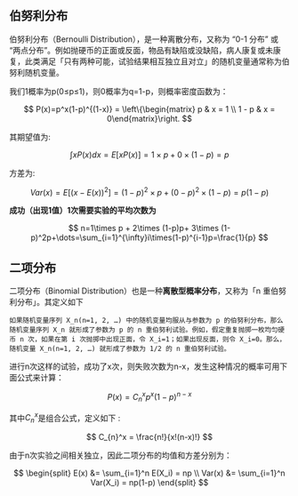 <head>
    <script src="https://cdn.mathjax.org/mathjax/latest/MathJax.js?config=TeX-AMS-MML_HTMLorMML" type="text/javascript"></script>
    <script type="text/x-mathjax-config">
    	MathJax.Hub.Config({tex2jax: {
             inlineMath: [['$','$']],
             displayMath: [["\\(","\\)"],["\\[","\\]"]],
             processEscapes: true
           }
         });
    </script>
</head>


<style type="text/css" rel="stylesheet">
code {
overflow: auto;
white-space: pre-wrap !important;
word-wrap: break-word !important;
}
</style>

## 伯努利分布

伯努利分布（Bernoulli Distribution），是一种离散分布，又称为 “0-1 分布” 或 “两点分布”。例如抛硬币的正面或反面，物品有缺陷或没缺陷，病人康复或未康复，此类满足「只有两种可能，试验结果相互独立且对立」的随机变量通常称为伯努利随机变量。

我们1概率为p(0≤p≤1)，则0概率为q=1-p，则概率密度函数为：

$$
P(x)=p^x(1-p)^{(1-x)} = \left\{\begin{matrix} p & x = 1  \\ 1 - p & x = 0\end{matrix}\right.
$$

其期望值为:

$$
\int xP(x)dx = E[xP(x)] = 1\times p + 0 \times (1-p) = p
$$

方差为:

$$
    Var(x) = E[(x-E(x))^2]=(1-p)^2 \times p + (0-p)^2 \times (1-p) = p(1-p)
$$

**成功（出现1值）1次需要实验的平均次数为**

$$
n=1\times p + 2\times (1-p)p+ 3\times (1-p)^2p+\dots=\sum_{i=1}^{\infty}i\times(1-p)^{i-1}p=\frac{1}{p}
$$

## 二项分布
二项分布（Binomial Distribution）也是一种**离散型概率分布**，又称为「n 重伯努利分布」。其定义如下

```
如果随机变量序列 X_n(n=1, 2, …) 中的随机变量均服从与参数为 p 的伯努利分布，那么随机变量序列 X_n 就形成了参数为 p 的 n 重伯努利试验。例如，假定重复抛掷一枚均匀硬币 n 次，如果在第 i 次抛掷中出现正面，令 X_i=1；如果出现反面，则令 X_i=0。那么，随机变量 X_n(n=1, 2, …) 就形成了参数为 1/2 的 n 重伯努利试验。
```

进行n次这样的试验，成功了x次，则失败次数为n-x，发生这种情况的概率可用下面公式来计算：

$$
    P(x)=C_{n}^xp^x(1-p)^{n-x}
$$

其中$C_{n}^x$是组合公式，定义如下 :

$$
    C_{n}^x = \frac{n!}{x!(n-x)!}
$$

由于n次实验之间相关独立，因此二项分布的均值和方差分别为：

$$
    \begin{split}
    E(x) &= \sum_{i=1}^n E(X_i) = np \\
    Var(x) &= \sum_{i=1}^n Var(X_i) = np(1-p)
    \end{split}
$$
